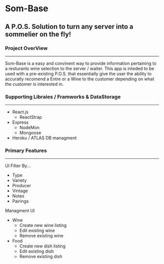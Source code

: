# Som-Base
## A P.O.S. Solution to turn any server into a sommelier on the fly!

### Project OverView
---
Som-Base is a easy and convinent way to provide information pertaining to a resturants wine selection to the server / waiter. This app is inteded to be used with a pre-existing P.O.S. that essentially give the user the ability to accuratly recomend a Entre or a Wine to the customer depending on what the customer is interested in.

### Supporting Libraies / Framworks & DataStorage
---
- React.js
    - ReactStrap
- Express
    - NodeMon
    - Mongoose
- Heroku / ATLAS DB managment

### Primary Features
---
UI Filter By...
- Type
- Variety
- Producer
- Vintage
- Notes
- Pairings

Managment UI
- Wine
    - Create new wine listing
    - Edit existing wine
    - Remove existing wine
- Food
    - Create new dish listing
    - Edit existing dish
    - Remove existing dish
